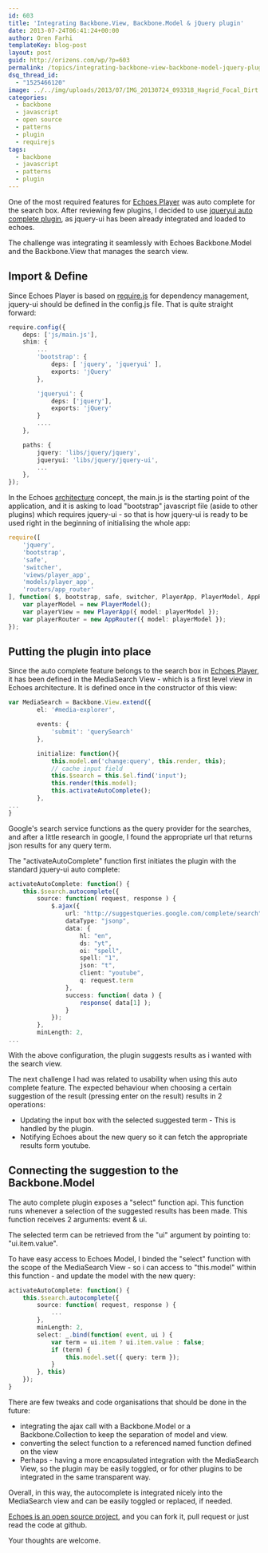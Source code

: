 ```yaml
---
id: 603
title: 'Integrating Backbone.View, Backbone.Model & jQuery plugin'
date: 2013-07-24T06:41:24+00:00
author: Oren Farhi 
templateKey: blog-post
layout: post
guid: http://orizens.com/wp/?p=603
permalink: /topics/integrating-backbone-view-backbone-model-jquery-plugin/
dsq_thread_id:
  - "1525466120"
image: ../../img/uploads/2013/07/IMG_20130724_093318_Hagrid_Focal_Dirt.jpg
categories:
  - backbone
  - javascript
  - open source
  - patterns
  - plugin
  - requirejs
tags:
  - backbone
  - javascript
  - patterns
  - plugin
---
```

One of the most required features for [Echoes Player](http://echotu.be "Echoes Media Player - alternative ui for youtube") was auto complete for the search box. After reviewing few plugins, I decided to use [jqueryui auto complete plugin](http://jqueryui.com/autocomplete/ "jquery ui auto complete plugin"), as jquery-ui has been already integrated and loaded to echoes.
  
The challenge was integrating it seamlessly with Echoes Backbone.Model and the Backbone.View that manages the search view.
  
<!--more-->

<!--Ads1-->

## Import & Define

Since Echoes Player is based on <a title="Require.js Dependency Management" href="requirejs.org" target="_blank">require.js</a> for dependency management, jquery-ui should be defined in the config.js file. That is quite straight forward:

```typescript
require.config({
	deps: ['js/main.js'],
	shim: {
		...
		'bootstrap': {
			deps: [ 'jquery', 'jqueryui' ],
			exports: 'jQuery'
		},

		'jqueryui': {
			deps: ['jquery'],
			exports: 'jQuery'
		}
		....
	},

	paths: {
		jquery: 'libs/jquery/jquery',
		jqueryui: 'libs/jquery/jquery-ui',
		...
	},
});
```

In the Echoes <a title="Backbone.js for large scale applications – UI Architecture" href="http://orizens.com/wp/topics/backbone-js-for-large-scale-applications-ui-architecture/" target="_blank">architecture</a> concept, the main.js is the starting point of the application, and it is asking to load "bootstrap" javascript file (aside to other plugins) which requires jquery-ui - so that is how jquery-ui is ready to be used right in the beginning of initialising the whole app:

```typescript
require([
	'jquery',
	'bootstrap',
	'safe',
	'switcher',
	'views/player_app',
	'models/player_app',
	'routers/app_router'
], function( $, bootstrap, safe, switcher, PlayerApp, PlayerModel, AppRouter ) {
	var playerModel = new PlayerModel();
	var playerView = new PlayerApp({ model: playerModel });
	var playerRouter = new AppRouter({ model: playerModel });
});
```

<!--RndAds-->

## Putting the plugin into place

Since the auto complete feature belongs to the search box in [Echoes Player](http://echotu.be "Echoes Media Player - alternative ui for youtube"), it has been defined in the MediaSearch View - which is a first level view in Echoes architecture. It is defined once in the constructor of this view:

```typescript
var MediaSearch = Backbone.View.extend({
		el: '#media-explorer',

		events: {
			'submit': 'querySearch'
		},

		initialize: function(){
			this.model.on('change:query', this.render, this);
			// cache input field
			this.$search = this.$el.find('input');
			this.render(this.model);
			this.activateAutoComplete();
		},
...
}
```

Google's search service functions as the query provider for the searches, and after a little research in google, I found the appropriate url that returns json results for any query term.
  
The "activateAutoComplete" function first initiates the plugin with the standard jquery-ui auto complete:

```typescript
activateAutoComplete: function() {
	this.$search.autocomplete({
		source: function( request, response ) {
			$.ajax({
				url: "http://suggestqueries.google.com/complete/search",
				dataType: "jsonp",
				data: {
					hl: "en",
					ds: "yt",
					oi: "spell",
					spell: "1",
					json: "t",
					client: "youtube",
					q: request.term
				},
				success: function( data ) {
					response( data[1] );
				}
			});
		},
		minLength: 2,
...
```

With the above configuration, the plugin suggests results as i wanted with the search view.
  
The next challenge I had was related to usability when using this auto complete feature. The expected behaviour when choosing a certain suggestion of the result (pressing enter on the result) results in 2 operations:

  * Updating the input box with the selected suggested term - This is handled by the plugin.
  * Notifying Echoes about the new query so it can fetch the appropriate results form youtube.

<!--RndAds-->

## Connecting the suggestion to the Backbone.Model

The auto complete plugin exposes a "select" function api. This function runs whenever a selection of the suggested results has been made. This function receives 2 arguments: event & ui.
  
The selected term can be retrieved from the "ui" argument by pointing to: "ui.item.value".
  
To have easy access to Echoes Model, I binded the "select" function with the scope of the MediaSearch View - so i can access to "this.model" within this function - and update the model with the new query:

```typescript
activateAutoComplete: function() {
	this.$search.autocomplete({
		source: function( request, response ) {
			...
		},
		minLength: 2,
		select: _.bind(function( event, ui ) {
			var term = ui.item ? ui.item.value : false;
			if (term) {
				this.model.set({ query: term });
			}
		}, this)
	});
}
```

There are few tweaks and code organisations that should be done in the future:

  * integrating the ajax call with a Backbone.Model or a Backbone.Collection to keep the separation of model and view.
  * converting the select function to a referenced named function defined on the view
  * Perhaps - having a more encapsulated integration with the MediaSearch View, so the plugin may be easily toggled, or for other plugins to be integrated in the same transparent way.

Overall, in this way, the autocomplete is integrated nicely into the MediaSearch view and can be easily toggled or replaced, if needed.
  
<a title="Echoes Media Player - open sourced on github" href="https://github.com/orizens/echoes" target="_blank">Echoes is an open source project</a>, and you can fork it, pull request or just read the code at github.
  
Your thoughts are welcome.